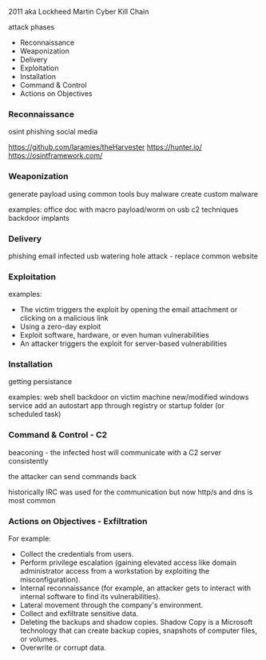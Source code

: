 
2011
aka Lockheed Martin Cyber Kill Chain

attack phases
- Reconnaissance
- Weaponization
- Delivery
- Exploitation
- Installation
- Command & Control
- Actions on Objectives


### Reconnaissance

osint
phishing
social media

https://github.com/laramies/theHarvester
https://hunter.io/
https://osintframework.com/


 ### Weaponization
 
 generate payload using common tools
 buy malware
 create custom malware

examples:
office doc with macro
payload/worm on usb
c2 techniques
backdoor implants

### Delivery

phishing email
infected usb
watering hole attack - replace common website


### Exploitation

examples:
- The victim triggers the exploit by opening the email attachment or clicking on a malicious link
- Using a zero-day exploit
- Exploit software, hardware, or even human vulnerabilities
- An attacker triggers the exploit for server-based vulnerabilities

### Installation

getting persistance

examples:
web shell
backdoor on victim machine
new/modified windows service
add an autostart app through registry or startup folder (or scheduled task)


### Command & Control - C2

beaconing - the infected host will communicate with a C2 server consistently

the attacker can send commands back

historically IRC was used for the communication but now http/s and dns is most common


### Actions on Objectives - Exfiltration

For example:
- Collect the credentials from users.
- Perform privilege escalation (gaining elevated access like domain administrator access from a workstation by exploiting the misconfiguration).
- Internal reconnaissance (for example, an attacker gets to interact with internal software to find its vulnerabilities).
- Lateral movement through the company's environment.
- Collect and exfiltrate sensitive data.
- Deleting the backups and shadow copies. Shadow Copy is a Microsoft technology that can create backup copies, snapshots of computer files, or volumes. 
- Overwrite or corrupt data.

